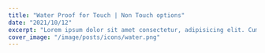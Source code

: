 ```yaml
---
title: "Water Proof for Touch | Non Touch options"
date: "2021/10/12"
excerpt: "Lorem ipsum dolor sit amet consectetur, adipisicing elit. Cum quia a cumque omnis est esse quo ab saepe nihil facilis eius quaerat explicabo vitae, repellat quas debitis error ullam tempore!"
cover_image: "/image/posts/icons/water.png"
---
```

